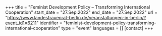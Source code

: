 +++
title = "Feminist Development Policy – Transforming International Cooperation"
start_date = "27.Sep.2022"
end_date = "27.Sep.2022"
url = "https://www.landesfrauenrat-berlin.de/veranstaltungen-in-berlin/?event_id1=6211"
identifier = "feminist-development-policy-transforming-international-cooperation"
type = "event"
languages = []
[contact]
+++